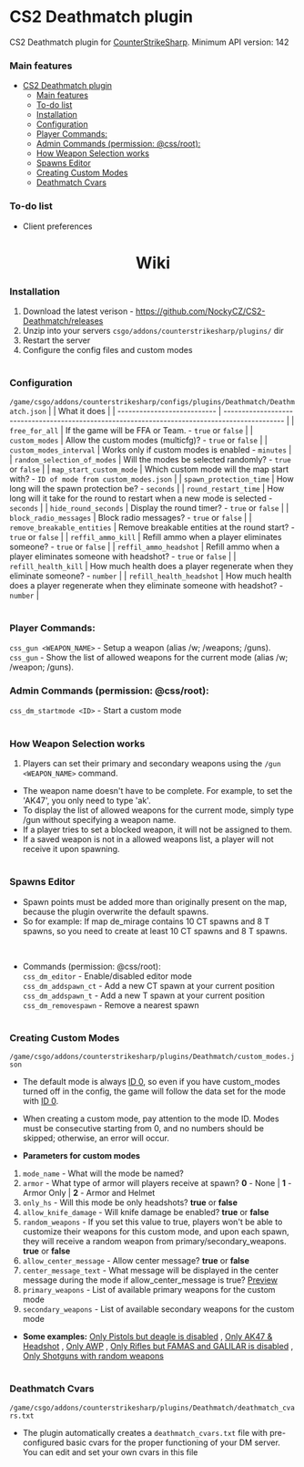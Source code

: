 # CS2 Deathmatch plugin
CS2 Deathmatch plugin for [CounterStrikeSharp](https://github.com/roflmuffin/CounterStrikeSharp). Minimum API version: 142

### Main features
- [CS2 Deathmatch plugin](#cs2-deathmatch-plugin)
    - [Main features](#main-features)
    - [To-do list](#to-do-list)
    - [Installation](#installation)
    - [Configuration](#configuration)
    - [Player Commands:](#player-commands)
    - [Admin Commands (permission: @css/root):](#admin-commands-permission-cssroot)
    - [How Weapon Selection works](#how-weapon-selection-works)
    - [Spawns Editor](#spawns-editor)
    - [Creating Custom Modes](#creating-custom-modes)
    - [Deathmatch Cvars](#deathmatch-cvars)

### To-do list
- Client preferences

<h1 align="center">Wiki</h1>

### Installation
1. Download the latest verison - https://github.com/NockyCZ/CS2-Deathmatch/releases
2. Unzip into your servers `csgo/addons/counterstrikesharp/plugins/` dir
3. Restart the server
4. Configure the config files and custom modes
<h1></h1>

### Configuration
```/game/csgo/addons/counterstrikesharp/configs/plugins/Deathmatch/Deathmatch.json```
|                             | What it does                                                                                   |
| --------------------------- | ---------------------------------------------------------------------------------------------- |
| `free_for_all`              | If the game will be FFA or Team. - `true` or `false`                                           |
| `custom_modes`              | Allow the custom modes (multicfg)? - `true` or `false`                                         |
| `custom_modes_interval`     | Works only if custom modes is enabled - `minutes`                                              |
| `random_selection_of_modes` | Will the modes be selected randomly? - `true` or `false`                                       |
| `map_start_custom_mode`     | Which custom mode will the map start with? - `ID of mode from custom_modes.json`               |
| `spawn_protection_time`     | How long will the spawn protection be? - `seconds`                                             |
| `round_restart_time`        | How long will it take for the round to restart when a new mode is selected - `seconds`         |
| `hide_round_seconds`        | Display the round timer? - `true` or `false`                                                   |
| `block_radio_messages`      | Block radio messages? - `true` or `false`                                                      |
| `remove_breakable_entities` | Remove breakable entities at the round start? - `true` or `false`                              |
| `reffil_ammo_kill`          | Refill ammo when a player eliminates someone? - `true` or `false`                              |
| `reffil_ammo_headshot`      | Refill ammo when a player eliminates someone with headshot? - `true` or `false`                |
| `refill_health_kill`        | How much health does a player regenerate when they eliminate someone? - `number`               |
| `refill_health_headshot`    | How much health does a player regenerate when they eliminate someone with headshot? - `number` |
<h1></h1>

### Player Commands:
`css_gun <WEAPON_NAME>` - Setup a weapon (alias /w; /weapons; /guns).<br>
`css_gun` - Show the list of allowed weapons for the current mode (alias /w; /weapon; /guns).

### Admin Commands (permission: @css/root):
`css_dm_startmode <ID>` - Start a custom mode<br>
<h1></h1>

### How Weapon Selection works
1. Players can set their primary and secondary weapons using the `/gun <WEAPON_NAME>` command. 
- The weapon name doesn't have to be complete. For example, to set the 'AK47', you only need to type 'ak'. 
- To display the list of allowed weapons for the current mode, simply type /gun without specifying a weapon name.
- If a player tries to set a blocked weapon, it will not be assigned to them.
- If a saved weapon is not in a allowed weapons list, a player will not receive it upon spawning.
<h1></h1>

### Spawns Editor
- Spawn points must be added more than originally present on the map, because the plugin overwrite the default spawns.
- So for example: If map de_mirage contains 10 CT spawns and 8 T spawns, so you need to create at least 10 CT spawns and 8 T spawns.
<br>

- Commands (permission: @css/root): <br>
`css_dm_editor` - Enable/disabled editor mode<br>
`css_dm_addspawn_ct` - Add a new CT spawn at your current position <br>
`css_dm_addspawn_t` - Add a new T spawn at your current position<br>
`css_dm_removespawn` - Remove a nearest spawn
<h1></h1>

### Creating Custom Modes
```/game/csgo/addons/counterstrikesharp/plugins/Deathmatch/custom_modes.json```
- The default mode is always [ID 0](https://i.imgur.com/mbmiOF6.png), so even if you have custom_modes turned off in the config, the game will follow the data set for the mode with [ID 0](https://i.imgur.com/mbmiOF6.png).
- When creating a custom mode, pay attention to the mode ID. Modes must be consecutive starting from 0, and no numbers should be skipped; otherwise, an error will occur.

- <b>Parameters for custom modes</b>
1. `mode_name` - What will the mode be named?
2. `armor` - What type of armor will players receive at spawn? <b>0</b> - None | <b>1</b> - Armor Only | <b>2</b> - Armor and Helmet
3. `only_hs` - Will this mode be only headshots? <b>true</b> or <b>false</b>
4. `allow_knife_damage` - Will knife damage be enabled? <b>true</b> or <b>false</b>
5. `random_weapons` - If you set this value to true, players won't be able to customize their weapons for this custom mode, and upon each spawn, they will receive a random weapon from primary/secondary_weapons. <b>true</b> or <b>false</b>
6. `allow_center_message` - Allow center message? <b>true</b> or <b>false</b>
7. `center_message_text` - What message will be displayed in the center message during the mode if allow_center_message is true? [Preview](https://i.imgur.com/rNNGcpa.png)
8. `primary_weapons` - List of available primary weapons for the custom mode
9. `secondary_weapons` - List of available secondary weapons for the custom mode

- <b>Some examples:</b> [Only Pistols but deagle is disabled](https://github.com/NockyCZ/CS2-Deathmatch/blob/main/Custom%20Modes%20Examples/Only_pistols.md) , [Only AK47 & Headshot](https://github.com/NockyCZ/CS2-Deathmatch/blob/main/Custom%20Modes%20Examples/Only_AK47.md) , [Only AWP](https://github.com/NockyCZ/CS2-Deathmatch/blob/main/Custom%20Modes%20Examples/Only_awp.md) , [Only Rifles but FAMAS and GALILAR is disabled](https://github.com/NockyCZ/CS2-Deathmatch/blob/main/Custom%20Modes%20Examples/Only_rifles.md) , [Only Shotguns with random weapons](https://github.com/NockyCZ/CS2-Deathmatch/blob/main/Custom%20Modes%20Examples/Only_shotguns.md)
<h1></h1>

### Deathmatch Cvars
```/game/csgo/addons/counterstrikesharp/plugins/Deathmatch/deathmatch_cvars.txt```
- The plugin automatically creates a `deathmatch_cvars.txt` file with pre-configured basic cvars for the proper functioning of your DM server. You can edit and set your own cvars in this file